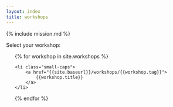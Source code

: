 ```yaml
---
layout: index
title: workshops
---
```


{% include mission.md %}

<div class="">Select your workshop: </div>

<ul class="list pl4">

{% for workshop in site.workshops %}

    <li class="small-caps">
        <a href="{{site.baseurl}}/workshops/{{workshop.tag}}">
            {{workshop.title}}
        </a>
    </li>

{% endfor %}

</ul>
